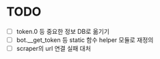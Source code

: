 # TODO

- [ ] token.0 등 중요한 정보 DB로 옮기기
- [ ] bot.__get_token 등 static 함수 helper 모듈로 재정의
- [ ] scraper의 url 연결 실패 대처